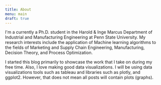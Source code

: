 ```yaml
---
title: About
menu: main
draft: true
---
```

I'm a currently a Ph.D. student in the Harold & Inge Marcus Department of Industrial and Manufacturing Engineering at Penn State University. My research interests include the application of Machine learning algorithms to the fields of Marketing and Supply Chain Engineering, Manufacturing, Decision Theory, and Process Optimization.

I started this blog primarily to showcase the work that I take on during my free time. Also, I love making good data visualizations. I will be using data visualizations tools such as tableau and libraries such as plotly, and ggplot2. However, that does not mean all posts will contain plots (graphs).
